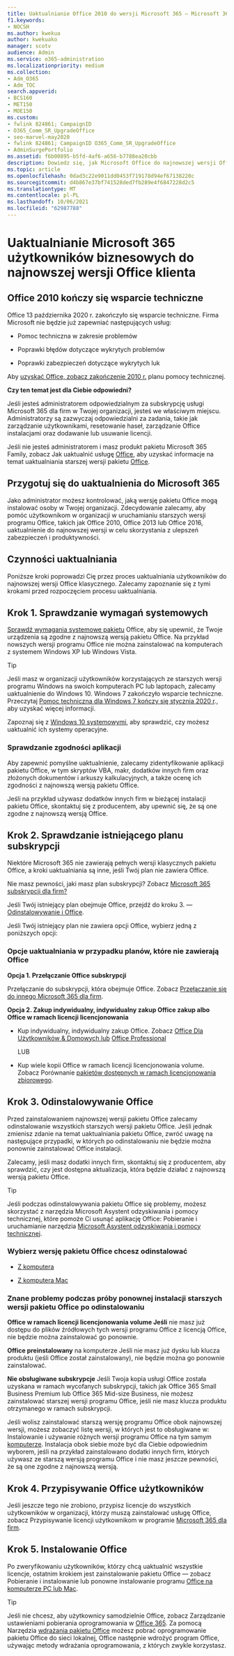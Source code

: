 ```yaml
---
title: Uaktualnianie Office 2010 do wersji Microsoft 365 — Microsoft 365 administratorem
f1.keywords:
- NOCSH
ms.author: kwekua
author: kwekuako
manager: scotv
audience: Admin
ms.service: o365-administration
ms.localizationpriority: medium
ms.collection:
- Adm_O365
- Adm_TOC
search.appverid:
- BCS160
- MET150
- MOE150
ms.custom:
- fwlink 824861; CampaignID
- O365_Comm_SR_UpgradeOffice
- seo-marvel-may2020
- fwlink 824861; CampaignID O365_Comm_SR_UpgradeOffice
- AdminSurgePortfolio
ms.assetid: f6b00895-b5fd-4af6-a656-b7788ea20cbb
description: Dowiedz się, jak Microsoft Office do najnowszej wersji Office klienta usługi dla użytkowników w organizacji.
ms.topic: article
ms.openlocfilehash: 0dad3c22e9011dd0453f719178d94ef67138220c
ms.sourcegitcommit: d4b867e37bf741528ded7fb289e4f6847228d2c5
ms.translationtype: MT
ms.contentlocale: pl-PL
ms.lasthandoff: 10/06/2021
ms.locfileid: "62987788"
---
```

# <a name="upgrade-your-microsoft-365-for-business-users-to-the-latest-office-client"></a>Uaktualnianie Microsoft 365 użytkowników biznesowych do najnowszej wersji Office klienta

## <a name="office-2010-reaches-end-of-support"></a>Office 2010 kończy się wsparcie techniczne

Office 13 października 2020 r. zakończyło się wsparcie techniczne. Firma Microsoft nie będzie już zapewniać następujących usług:

- Pomoc techniczna w zakresie problemów

- Poprawki błędów dotyczące wykrytych problemów

- Poprawki zabezpieczeń dotyczące wykrytych luk

Aby [uzyskać Office, zobacz zakończenie 2010 r.](/deployoffice/endofsupport/office-2010-end-support-roadmap) planu pomocy technicznej.

 **Czy ten temat jest dla Ciebie odpowiedni?**
  
 Jeśli jesteś administratorem odpowiedzialnym za subskrypcję usługi Microsoft 365 dla firm w Twojej organizacji, jesteś we właściwym miejscu. Administratorzy są zazwyczaj odpowiedzialni za zadania, takie jak zarządzanie użytkownikami, resetowanie haseł, zarządzanie Office instalacjami oraz dodawanie lub usuwanie licencji.

 Jeśli nie jesteś administratorem i masz produkt pakietu Microsoft 365 Family, zobacz Jak uaktualnić usługę [Office](https://support.microsoft.com/office/ee68f6cf-422f-464a-82ec-385f65391350), aby uzyskać informacje na temat uaktualniania starszej wersji pakietu [Office](https://support.microsoft.com/office/28cbc8cf-1332-4f04-9123-9b660abb629e#BKMK_OfficePlans).

## <a name="get-ready-to-upgrade-to-microsoft-365"></a>Przygotuj się do uaktualnienia do Microsoft 365

Jako administrator możesz kontrolować, jaką wersję pakietu Office mogą instalować osoby w Twojej organizacji. Zdecydowanie zalecamy, aby pomóc użytkownikom w organizacji w uruchamianiu starszych wersji programu Office, takich jak Office 2010, Office 2013 lub Office 2016, uaktualnienie do najnowszej wersji w celu skorzystania z ulepszeń zabezpieczeń i produktywności.

## <a name="upgrade-steps"></a>Czynności uaktualniania

Poniższe kroki poprowadzi Cię przez proces uaktualniania użytkowników do najnowszej wersji Office klasycznego. Zalecamy zapoznanie się z tymi krokami przed rozpoczęciem procesu uaktualniania.
  
## <a name="step-1---check-system-requirements"></a>Krok 1. Sprawdzanie wymagań systemowych

[Sprawdź wymagania systemowe pakietu](https://www.microsoft.com/microsoft-365/microsoft-365-and-office-resources) Office, aby się upewnić, że Twoje urządzenia są zgodne z najnowszą wersją pakietu Office. Na przykład nowszych wersji programu Office nie można zainstalować na komputerach z systemem Windows XP lub Windows Vista.
  
> [!TIP]
> Jeśli masz w organizacji użytkowników korzystających ze starszych wersji programu Windows na swoich komputerach PC lub laptopach, zalecamy uaktualnienie do Windows 10. Windows 7 zakończyło wsparcie techniczne. Przeczytaj [Pomoc techniczna dla Windows 7 kończy się stycznia 2020 r](https://www.microsoft.com/microsoft-365/windows/end-of-windows-7-support?rtc=1)., aby uzyskać więcej informacji.

Zapoznaj się z [Windows 10 systemowymi](https://www.microsoft.com/windows/windows-10-specifications), aby sprawdzić, czy możesz uaktualnić ich systemy operacyjne.

### <a name="check-application-compatibility"></a>Sprawdzanie zgodności aplikacji

Aby zapewnić pomyślne uaktualnienie, zalecamy zidentyfikowanie aplikacji pakietu Office, w tym skryptów VBA, makr, dodatków innych firm oraz złożonych dokumentów i arkuszy kalkulacyjnych, a także ocenę ich zgodności z najnowszą wersją pakietu Office.
  
Jeśli na przykład używasz dodatków innych firm w bieżącej instalacji pakietu Office, skontaktuj się z producentem, aby upewnić się, że są one zgodne z najnowszą wersją Office.
  
## <a name="step-2---check-your-existing-subscription-plan"></a>Krok 2. Sprawdzanie istniejącego planu subskrypcji

Niektóre Microsoft 365 nie zawierają pełnych wersji klasycznych pakietu Office, a kroki uaktualniania są inne, jeśli Twój plan nie zawiera Office.
  
Nie masz pewności, jaki masz plan subskrypcji? Zobacz [Microsoft 365 subskrypcji dla firm?](../admin-overview/what-subscription-do-i-have.md)
  
Jeśli Twój istniejący plan obejmuje Office, przejdź do kroku 3. — [Odinstalowywanie i Office](#step-3---uninstall-office).
  
Jeśli Twój istniejący plan nie zawiera opcji Office, wybierz jedną z poniższych opcji:
  
### <a name="upgrade-options-for-plans-that-dont-include-office"></a>Opcje uaktualniania w przypadku planów, które nie zawierają Office

 **Opcja 1. Przełączanie Office subskrypcji**

Przełączanie do subskrypcji, która obejmuje Office. Zobacz [Przełączanie się do innego Microsoft 365 dla firm](../../commerce/subscriptions/switch-to-a-different-plan.md).

**Opcja 2. Zakup indywidualny, indywidualny zakup Office zakup albo Office w ramach licencji licencjonowania**

 - Kup indywidualny, indywidualny zakup Office. Zobacz [Office Dla Użytkowników &amp; Domowych lub](https://www.microsoft.com/microsoft-365/buy/compare-all-microsoft-365-products-b) [Office Professional](https://www.microsoft.com/microsoft-365/p/office-professional-2019/CFQ7TTC0K7C5/)

     LUB

 - Kup wiele kopii Office w ramach licencji licencjonowania volume. Zobacz Porównanie [pakietów dostępnych w ramach licencjonowania zbiorowego](https://products.office.com/business/microsoft-office-volume-licensing-suites-comparison).

## <a name="step-3---uninstall-office"></a>Krok 3. Odinstalowywanie Office

Przed zainstalowaniem najnowszej wersji pakietu Office zalecamy odinstalowanie wszystkich starszych wersji pakietu Office. Jeśli jednak zmienisz zdanie na temat uaktualniania pakietu Office, zwróć uwagę na następujące przypadki, w których po odinstalowaniu nie będzie można ponownie zainstalować Office instalacji.
  
Zalecamy, jeśli masz dodatki innych firm, skontaktuj się z producentem, aby sprawdzić, czy jest dostępna aktualizacja, która będzie działać z najnowszą wersją pakietu Office.

> [!TIP]
> Jeśli podczas odinstalowywania pakietu Office się problemy, możesz skorzystać z narzędzia Microsoft Asystent odzyskiwania i pomocy technicznej, które pomoże Ci usunąć aplikację Office: Pobieranie i uruchamianie narzędzia [Microsoft Asystent odzyskiwania i pomocy technicznej](https://go.microsoft.com/fwlink/?LinkID=2155008).

### <a name="select-the-version-of-office-you-want-to-uninstall"></a>Wybierz wersję pakietu Office chcesz odinstalować

- [Z komputera](https://support.microsoft.com/office/9dd49b83-264a-477a-8fcc-2fdf5dbf61d8)

- [Z komputera Mac](https://support.microsoft.com/office/eefa1199-5b58-43af-8a3d-b73dc1a8cae3)
  
### <a name="known-issues-trying-to-reinstall-older-versions-of-office-after-an-uninstall"></a>Znane problemy podczas próby ponownej instalacji starszych wersji pakietu Office po odinstalowaniu

 **Office w ramach licencji licencjonowania volume Jeśli** nie masz już dostępu do plików źródłowych tych wersji programu Office z licencją Office, nie będzie można zainstalować go ponownie.

 **Office preinstalowany** na komputerze Jeśli nie masz już dysku lub klucza produktu (jeśli Office został zainstalowany), nie będzie można go ponownie zainstalować.

 **Nie obsługiwane subskrypcje** Jeśli Twoja kopia usługi Office została uzyskana w ramach wycofanych subskrypcji, takich jak Office 365 Small Business Premium lub Office 365 Mid-size Business, nie możesz zainstalować starszej wersji programu Office, jeśli nie masz klucza produktu otrzymanego w ramach subskrypcji.

Jeśli wolisz zainstalować starszą wersję programu Office obok najnowszej wersji, możesz zobaczyć listę wersji, w których jest to obsługiwane w: Instalowanie i używanie różnych wersji programu Office na tym samym [komputerze](https://support.microsoft.com/office/6ebb44ce-18a3-43f9-a187-b78c513788bf). Instalacja obok siebie może być dla Ciebie odpowiednim wyborem, jeśli na przykład zainstalowano dodatki innych firm, których używasz ze starszą wersją programu Office i nie masz jeszcze pewności, że są one zgodne z najnowszą wersją.

## <a name="step-4---assign-office-licenses-to-users"></a>Krok 4. Przypisywanie Office użytkowników

Jeśli jeszcze tego nie zrobiono, przypisz licencje do wszystkich użytkowników w organizacji, którzy muszą zainstalować usługę Office, zobacz Przypisywanie licencji użytkownikom w programie [Microsoft 365 dla firm](../manage/assign-licenses-to-users.md).
  
## <a name="step-5---install-office"></a>Krok 5. Instalowanie Office

Po zweryfikowaniu użytkowników, którzy chcą uaktualnić wszystkie licencje, ostatnim krokiem jest zainstalowanie pakietu Office — zobacz Pobieranie i instalowanie lub ponowne instalowanie programu [Office na komputerze PC lub Mac](https://support.microsoft.com/office/4414eaaf-0478-48be-9c42-23adc4716658).
  
> [!TIP]
> Jeśli nie chcesz, aby użytkownicy samodzielnie Office, zobacz Zarządzanie ustawieniami pobierania oprogramowania w [Office 365](/DeployOffice/manage-software-download-settings-office-365). Za pomocą Narzędzia [wdrażania pakietu Office](/DeployOffice/overview-office-deployment-tool) możesz pobrać oprogramowanie pakietu Office do sieci lokalnej, Office następnie wdrożyć program Office, używając metody wdrażania oprogramowania, z których zwykle korzystasz.